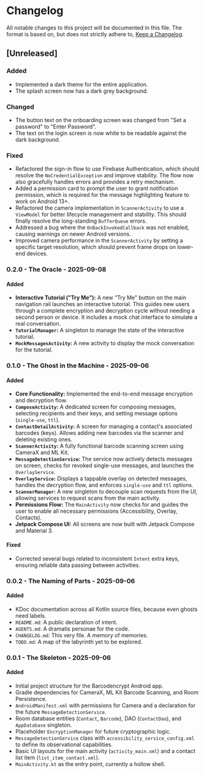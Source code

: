 # Changelog

All notable changes to this project will be documented in this file. The format is based on, but does not strictly adhere to, [Keep a Changelog](https://keepachangelog.com/en/1.0.0/).

## [Unreleased]

### Added
- Implemented a dark theme for the entire application.
- The splash screen now has a dark grey background.

### Changed
- The button text on the onboarding screen was changed from "Set a password" to "Enter Password".
- The text on the login screen is now white to be readable against the dark background.

### Fixed
- Refactored the sign-in flow to use Firebase Authentication, which should resolve the `NoCredentialException` and improve stability. The flow now also gracefully handles errors and provides a retry mechanism.
- Added a permission card to prompt the user to grant notification permission, which is required for the message highlighting feature to work on Android 13+.
- Refactored the camera implementation in `ScannerActivity` to use a `ViewModel` for better lifecycle management and stability. This should finally resolve the long-standing `BufferQueue` errors.
- Addressed a bug where the `OnBackInvokedCallback` was not enabled, causing warnings on newer Android versions.
- Improved camera performance in the `ScannerActivity` by setting a specific target resolution, which should prevent frame drops on lower-end devices.

### 0.2.0 - The Oracle - 2025-09-08

#### Added
-   **Interactive Tutorial ("Try Me"):** A new "Try Me" button on the main navigation rail launches an interactive tutorial. This guides new users through a complete encryption and decryption cycle without needing a second person or device. It includes a mock chat interface to simulate a real conversation.
-   **`TutorialManager`:** A singleton to manage the state of the interactive tutorial.
-   **`MockMessagesActivity`:** A new activity to display the mock conversation for the tutorial.

### 0.1.0 - The Ghost in the Machine - 2025-09-06

#### Added
-   **Core Functionality:** Implemented the end-to-end message encryption and decryption flow.
-   **`ComposeActivity`:** A dedicated screen for composing messages, selecting recipients and their keys, and setting message options (`single-use`, `ttl`).
-   **`ContactDetailActivity`:** A screen for managing a contact's associated barcodes (keys). Allows adding new barcodes via the scanner and deleting existing ones.
-   **`ScannerActivity`:** A fully functional barcode scanning screen using CameraX and ML Kit.
-   **`MessageDetectionService`:** The service now actively detects messages on screen, checks for revoked single-use messages, and launches the `OverlayService`.
-   **`OverlayService`:** Displays a tappable overlay on detected messages, handles the decryption flow, and enforces `single-use` and `ttl` options.
-   **`ScannerManager`:** A new singleton to decouple scan requests from the UI, allowing services to request scans from the main activity.
-   **Permissions Flow:** The `MainActivity` now checks for and guides the user to enable all necessary permissions (Accessibility, Overlay, Contacts).
-   **Jetpack Compose UI:** All screens are now built with Jetpack Compose and Material 3.

#### Fixed
-   Corrected several bugs related to inconsistent `Intent` extra keys, ensuring reliable data passing between activities.

### 0.0.2 - The Naming of Parts - 2025-09-06

#### Added

-   KDoc documentation across all Kotlin source files, because even ghosts need labels.
-   `README.md`: A public declaration of intent.
-   `AGENTS.md`: A dramatis personae for the code.
-   `CHANGELOG.md`: This very file. A memory of memories.
-   `TODO.md`: A map of the labyrinth yet to be explored.

### 0.0.1 - The Skeleton - 2025-09-06

#### Added

-   Initial project structure for the Barcodencrypt Android app.
-   Gradle dependencies for CameraX, ML Kit Barcode Scanning, and Room Persistence.
-   `AndroidManifest.xml` with permissions for Camera and a declaration for the future `MessageDetectionService`.
-   Room database entities (`Contact`, `Barcode`), DAO (`ContactDao`), and `AppDatabase` singleton.
-   Placeholder `EncryptionManager` for future cryptographic logic.
-   `MessageDetectionService` class with `accessibility_service_config.xml` to define its observational capabilities.
-   Basic UI layouts for the main activity (`activity_main.xml`) and a contact list item (`list_item_contact.xml`).
-   `MainActivity.kt` as the entry point, currently a hollow shell.